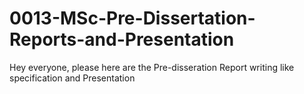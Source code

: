# 0013-MSc-Pre-Dissertation-Reports-and-Presentation
Hey everyone, please here are the Pre-disseration Report writing like specification and Presentation
